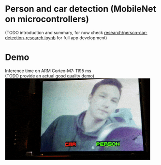 # Person and car detection (MobileNet on microcontrollers)

(TODO introduction and summary, for now check [research/person-car-detection-research.ipynb](research/person-car-detection-research.ipynb) for full app development)

# Demo
Inference time on ARM Cortex-M7: 1195 ms  
(TODO provide an actual good quality demo)  
![demo](demo.gif)
